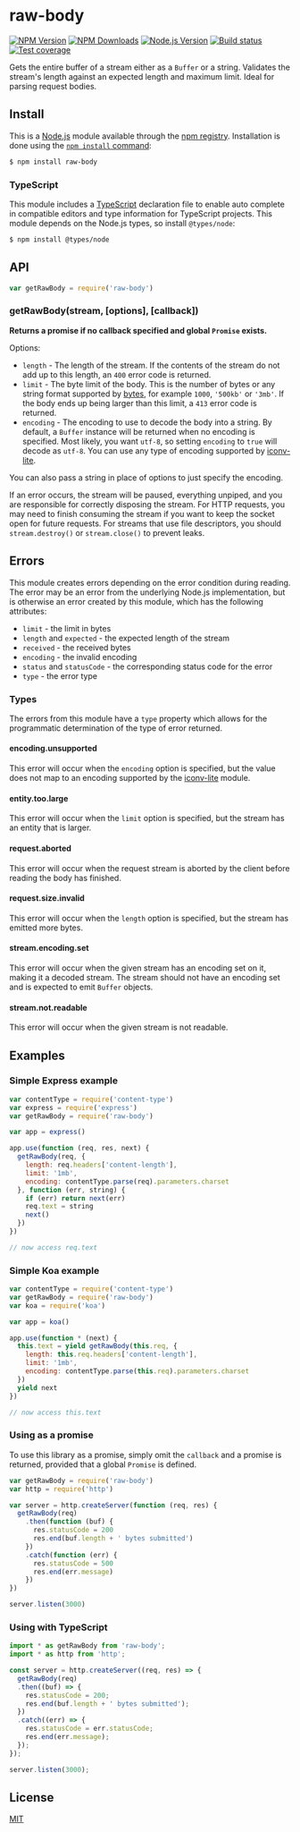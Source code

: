 # raw-body

[![NPM Version](https://img.shields.io/npm/v/raw-body.svg)](https://npmjs.org/package/raw-body) [![NPM Downloads](https://img.shields.io/npm/dm/raw-body.svg)](https://npmjs.org/package/raw-body) [![Node.js Version](https://img.shields.io/node/v/raw-body.svg)](https://nodejs.org/en/download/) [![Build status](https://img.shields.io/github/workflow/status/stream-utils/raw-body/ci/master?label=ci)](https://github.com/jshttp/stream-utils/raw-body?query=workflow%3Aci) [![Test coverage](https://img.shields.io/coveralls/stream-utils/raw-body/master.svg)](https://coveralls.io/r/stream-utils/raw-body?branch=master)

Gets the entire buffer of a stream either as a `Buffer` or a string. Validates the stream's length against an expected length and maximum limit. Ideal for parsing request bodies.

## Install

This is a [Node.js](https://nodejs.org/en/) module available through the [npm registry](https://www.npmjs.com/). Installation is done using the [`npm install` command](https://docs.npmjs.com/getting-started/installing-npm-packages-locally):

```sh
$ npm install raw-body
```

### TypeScript

This module includes a [TypeScript](https://www.typescriptlang.org/) declaration file to enable auto complete in compatible editors and type information for TypeScript projects. This module depends on the Node.js types, so install `@types/node`:

```sh
$ npm install @types/node
```

## API

```js
var getRawBody = require('raw-body')
```

### getRawBody(stream, \[options], \[callback])

**Returns a promise if no callback specified and global `Promise` exists.**

Options:

* `length` - The length of the stream. If the contents of the stream do not add up to this length, an `400` error code is returned.
* `limit` - The byte limit of the body. This is the number of bytes or any string format supported by [bytes](https://www.npmjs.com/package/bytes), for example `1000`, `'500kb'` or `'3mb'`. If the body ends up being larger than this limit, a `413` error code is returned.
* `encoding` - The encoding to use to decode the body into a string. By default, a `Buffer` instance will be returned when no encoding is specified. Most likely, you want `utf-8`, so setting `encoding` to `true` will decode as `utf-8`. You can use any type of encoding supported by [iconv-lite](https://www.npmjs.org/package/iconv-lite#readme).

You can also pass a string in place of options to just specify the encoding.

If an error occurs, the stream will be paused, everything unpiped, and you are responsible for correctly disposing the stream. For HTTP requests, you may need to finish consuming the stream if you want to keep the socket open for future requests. For streams that use file descriptors, you should `stream.destroy()` or `stream.close()` to prevent leaks.

## Errors

This module creates errors depending on the error condition during reading. The error may be an error from the underlying Node.js implementation, but is otherwise an error created by this module, which has the following attributes:

* `limit` - the limit in bytes
* `length` and `expected` - the expected length of the stream
* `received` - the received bytes
* `encoding` - the invalid encoding
* `status` and `statusCode` - the corresponding status code for the error
* `type` - the error type

### Types

The errors from this module have a `type` property which allows for the programmatic determination of the type of error returned.

#### encoding.unsupported

This error will occur when the `encoding` option is specified, but the value does not map to an encoding supported by the [iconv-lite](https://www.npmjs.org/package/iconv-lite#readme) module.

#### entity.too.large

This error will occur when the `limit` option is specified, but the stream has an entity that is larger.

#### request.aborted

This error will occur when the request stream is aborted by the client before reading the body has finished.

#### request.size.invalid

This error will occur when the `length` option is specified, but the stream has emitted more bytes.

#### stream.encoding.set

This error will occur when the given stream has an encoding set on it, making it a decoded stream. The stream should not have an encoding set and is expected to emit `Buffer` objects.

#### stream.not.readable

This error will occur when the given stream is not readable.

## Examples

### Simple Express example

```js
var contentType = require('content-type')
var express = require('express')
var getRawBody = require('raw-body')

var app = express()

app.use(function (req, res, next) {
  getRawBody(req, {
    length: req.headers['content-length'],
    limit: '1mb',
    encoding: contentType.parse(req).parameters.charset
  }, function (err, string) {
    if (err) return next(err)
    req.text = string
    next()
  })
})

// now access req.text
```

### Simple Koa example

```js
var contentType = require('content-type')
var getRawBody = require('raw-body')
var koa = require('koa')

var app = koa()

app.use(function * (next) {
  this.text = yield getRawBody(this.req, {
    length: this.req.headers['content-length'],
    limit: '1mb',
    encoding: contentType.parse(this.req).parameters.charset
  })
  yield next
})

// now access this.text
```

### Using as a promise

To use this library as a promise, simply omit the `callback` and a promise is returned, provided that a global `Promise` is defined.

```js
var getRawBody = require('raw-body')
var http = require('http')

var server = http.createServer(function (req, res) {
  getRawBody(req)
    .then(function (buf) {
      res.statusCode = 200
      res.end(buf.length + ' bytes submitted')
    })
    .catch(function (err) {
      res.statusCode = 500
      res.end(err.message)
    })
})

server.listen(3000)
```

### Using with TypeScript

```ts
import * as getRawBody from 'raw-body';
import * as http from 'http';

const server = http.createServer((req, res) => {
  getRawBody(req)
  .then((buf) => {
    res.statusCode = 200;
    res.end(buf.length + ' bytes submitted');
  })
  .catch((err) => {
    res.statusCode = err.statusCode;
    res.end(err.message);
  });
});

server.listen(3000);
```

## License

[MIT](../../../../backend/node\_modules/raw-body/LICENSE/)
